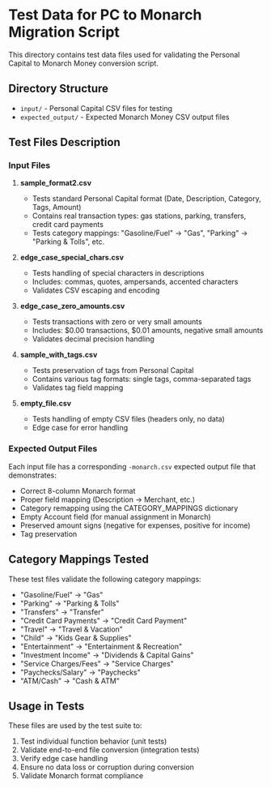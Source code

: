 # Test Data for PC to Monarch Migration Script

This directory contains test data files used for validating the Personal Capital to Monarch Money conversion script.

## Directory Structure

- `input/` - Personal Capital CSV files for testing
- `expected_output/` - Expected Monarch Money CSV output files

## Test Files Description

### Input Files

1. **sample_format2.csv**
   - Tests standard Personal Capital format (Date, Description, Category, Tags, Amount)
   - Contains real transaction types: gas stations, parking, transfers, credit card payments
   - Tests category mappings: "Gasoline/Fuel" → "Gas", "Parking" → "Parking & Tolls", etc.

2. **edge_case_special_chars.csv**
   - Tests handling of special characters in descriptions
   - Includes: commas, quotes, ampersands, accented characters
   - Validates CSV escaping and encoding

3. **edge_case_zero_amounts.csv**
   - Tests transactions with zero or very small amounts
   - Includes: $0.00 transactions, $0.01 amounts, negative small amounts
   - Validates decimal precision handling

4. **sample_with_tags.csv**
   - Tests preservation of tags from Personal Capital
   - Contains various tag formats: single tags, comma-separated tags
   - Validates tag field mapping

5. **empty_file.csv**
   - Tests handling of empty CSV files (headers only, no data)
   - Edge case for error handling

### Expected Output Files

Each input file has a corresponding `-monarch.csv` expected output file that demonstrates:
- Correct 8-column Monarch format
- Proper field mapping (Description → Merchant, etc.)
- Category remapping using the CATEGORY_MAPPINGS dictionary
- Empty Account field (for manual assignment in Monarch)
- Preserved amount signs (negative for expenses, positive for income)
- Tag preservation

## Category Mappings Tested

These test files validate the following category mappings:
- "Gasoline/Fuel" → "Gas"
- "Parking" → "Parking & Tolls"
- "Transfers" → "Transfer"
- "Credit Card Payments" → "Credit Card Payment"
- "Travel" → "Travel & Vacation"
- "Child" → "Kids Gear & Supplies"
- "Entertainment" → "Entertainment & Recreation"
- "Investment Income" → "Dividends & Capital Gains"
- "Service Charges/Fees" → "Service Charges"
- "Paychecks/Salary" → "Paychecks"
- "ATM/Cash" → "Cash & ATM"

## Usage in Tests

These files are used by the test suite to:
1. Test individual function behavior (unit tests)
2. Validate end-to-end file conversion (integration tests)
3. Verify edge case handling
4. Ensure no data loss or corruption during conversion
5. Validate Monarch format compliance